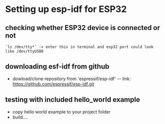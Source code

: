 # Setting up esp-idf for ESP32

## checking whether ESP32 device is connected or not
    `ls /dev/tty*` -> enter this in terminal and esp32 port could look like /dev/ttyUSB0
  
 ## downloading esf-idf from github
   * dowload/clone repository from 'espressif/esp-idf' -- link: https://github.com/espressif/esp-idf.git
  
 ## testing with included hello_world example
   * copy hello world example to your project folder
   * build....
